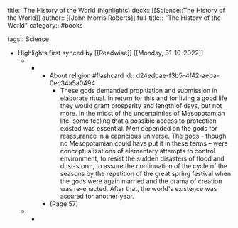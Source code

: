 title:: The History of the World (highlights)
deck:: [[Science::The History of the World]]
author:: [[John Morris Roberts]]
full-title:: "The History of the World"
category:: #books

tags:: Science

- Highlights first synced by [[Readwise]] [[Monday, 31-10-2022]]
	- -
		- About religion #flashcard
		  id:: d24edbae-f3b5-4f42-aeba-0ec34a5a0494
			- These gods demanded propitiation and submission in elaborate ritual. In return for this and for living a good life they would grant prosperity and length of days, but not more. In the midst of the uncertainties of Mesopotamian life, some feeling that a possible access to protection existed was essential. Men depended on the gods for reassurance in a capricious universe. The gods - though no Mesopotamian could have put it in these terms – were conceptualizations of elementary attempts to control environment, to resist the sudden disasters of flood and dust-storm, to assure the continuation of the cycle of the seasons by the repetition of the great spring festival when the gods were again married and the drama of creation was re-enacted. After that, the world's existence was assured for another year.
		- (Page 57)
	- -